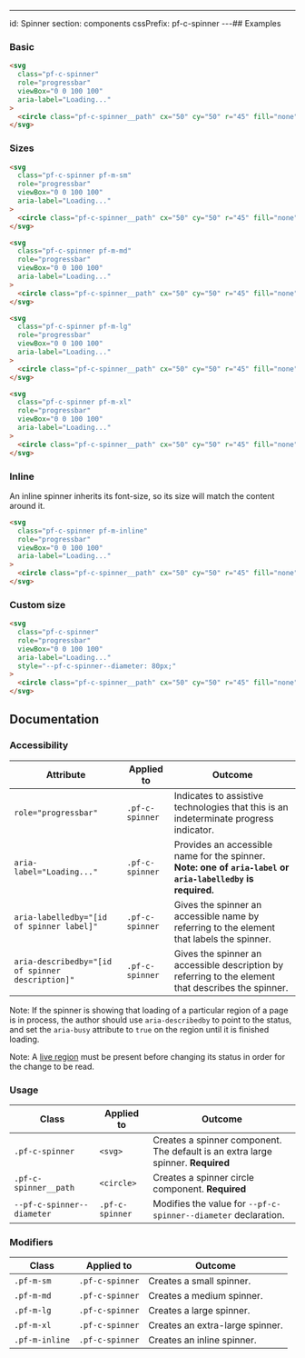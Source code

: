 ---
id: Spinner
section: components
cssPrefix: pf-c-spinner
---## Examples

### Basic

```html
<svg
  class="pf-c-spinner"
  role="progressbar"
  viewBox="0 0 100 100"
  aria-label="Loading..."
>
  <circle class="pf-c-spinner__path" cx="50" cy="50" r="45" fill="none" />
</svg>

```

### Sizes

```html
<svg
  class="pf-c-spinner pf-m-sm"
  role="progressbar"
  viewBox="0 0 100 100"
  aria-label="Loading..."
>
  <circle class="pf-c-spinner__path" cx="50" cy="50" r="45" fill="none" />
</svg>

<svg
  class="pf-c-spinner pf-m-md"
  role="progressbar"
  viewBox="0 0 100 100"
  aria-label="Loading..."
>
  <circle class="pf-c-spinner__path" cx="50" cy="50" r="45" fill="none" />
</svg>

<svg
  class="pf-c-spinner pf-m-lg"
  role="progressbar"
  viewBox="0 0 100 100"
  aria-label="Loading..."
>
  <circle class="pf-c-spinner__path" cx="50" cy="50" r="45" fill="none" />
</svg>

<svg
  class="pf-c-spinner pf-m-xl"
  role="progressbar"
  viewBox="0 0 100 100"
  aria-label="Loading..."
>
  <circle class="pf-c-spinner__path" cx="50" cy="50" r="45" fill="none" />
</svg>

```

### Inline

An inline spinner inherits its font-size, so its size will match the content around it.

```html isBeta
<svg
  class="pf-c-spinner pf-m-inline"
  role="progressbar"
  viewBox="0 0 100 100"
  aria-label="Loading..."
>
  <circle class="pf-c-spinner__path" cx="50" cy="50" r="45" fill="none" />
</svg>

```

### Custom size

```html
<svg
  class="pf-c-spinner"
  role="progressbar"
  viewBox="0 0 100 100"
  aria-label="Loading..."
  style="--pf-c-spinner--diameter: 80px;"
>
  <circle class="pf-c-spinner__path" cx="50" cy="50" r="45" fill="none" />
</svg>

```

## Documentation

### Accessibility

| Attribute | Applied to | Outcome |
| -- | -- | -- |
| `role="progressbar"` | `.pf-c-spinner` | Indicates to assistive technologies that this is an indeterminate progress indicator. |
| `aria-label="Loading..."` | `.pf-c-spinner` | Provides an accessible name for the spinner. **Note: one of `aria-label` or `aria-labelledby` is required.** |
| `aria-labelledby="[id of spinner label]"` | `.pf-c-spinner` | Gives the spinner an accessible name by referring to the element that labels the spinner. |
| `aria-describedby="[id of spinner description]"` | `.pf-c-spinner` | Gives the spinner an accessible description by referring to the element that describes the spinner. |

Note: If the spinner is showing that loading of a particular region of a page is in process, the author should use `aria-describedby` to point to the status, and set the `aria-busy` attribute to `true` on the region until it is finished loading.

Note: A [live region](https://developer.mozilla.org/en-US/docs/Web/Accessibility/ARIA/ARIA_Live_Regions) must be present before changing its status in order for the change to be read.

### Usage

| Class | Applied to | Outcome |
| -- | -- | -- |
| `.pf-c-spinner` | `<svg>` |  Creates a spinner component. The default is an extra large spinner. **Required**|
| `.pf-c-spinner__path` | `<circle>` |  Creates a spinner circle component. **Required**|
| `--pf-c-spinner--diameter` | `.pf-c-spinner` | Modifies the value for `--pf-c-spinner--diameter` declaration. |

### Modifiers

| Class | Applied to | Outcome |
| -- | -- | -- |
| `.pf-m-sm` | `.pf-c-spinner` |  Creates a small spinner. |
| `.pf-m-md` | `.pf-c-spinner` |  Creates a medium spinner. |
| `.pf-m-lg` | `.pf-c-spinner` |  Creates a large spinner. |
| `.pf-m-xl` | `.pf-c-spinner` |  Creates an extra-large spinner. |
| `.pf-m-inline` | `.pf-c-spinner` |  Creates an inline spinner. |
